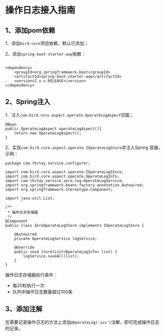 # 操作日志接入指南

## 1、添加pom依赖

1、添加`bird-core`项目依赖，默认已添加；

2、添加`spring-boot-starter-aop`依赖：
```

<dependency>
	<groupId>org.springframework.boot</groupId>
	<artifactId>spring-boot-starter-aop</artifactId>
	<version>2.x.x.RELEASE</version>
</dependency>

```

## 2、Spring注入

1、注入`com.bird.core.aspect.operate.OperateLogAspect`切面；
```
@Bean
public OperateLogAspect operateLogAspect(){
	return new OperateLogAspect();
}
```

2、实现`com.bird.core.aspect.operate.IOperateLogStore`并注入Spring 容器，示例：

```
package com.thctay.service.configurer;

import com.bird.core.aspect.operate.IOperateLogStore;
import com.bird.core.aspect.operate.OperateLogInfo;
import com.thctay.service.zero.log.OperateLogService;
import org.springframework.beans.factory.annotation.Autowired;
import org.springframework.stereotype.Component;

import java.util.List;

/**
 * 操作日志存储器
 */
@Component
public class ZeroOperateLogStore implements IOperateLogStore {

    @Autowired
    private OperateLogService logService;

    @Override
    public void store(List<OperateLogInfo> list) {
        logService.saveAll(list);
    }
}

```

操作日志存储器执行条件：

 - 每20秒执行一次
 - 队列中操作日志数量超过100条

## 3、添加注解

在需要记录操作日志的方法上添加`@OperateLog('xxx')`注解，即可完成操作日志的记录。